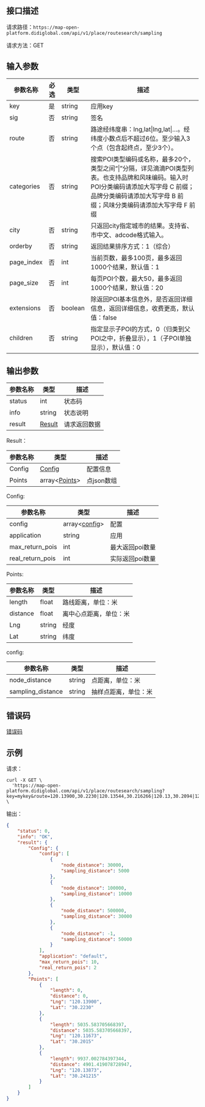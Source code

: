 ## 接口描述
请求路径：`https://map-open-platform.didiglobal.com/api/v1/place/routesearch/sampling`

请求方法：GET
## 输入参数
|参数名称 | 必选 | 类型 | 描述|
|--------|-----|-----|-----|
| key | 是 | string | 应用key |
| sig | 否 | string | 签名 |
| route | 否 | string | 路途经纬度串：lng,lat\|lng,lat\|…。经纬度小数点后不超过6位。至少输入3个点（包含起终点，至少3个）。 |
| categories | 否 | string | 搜索POI类型编码或名称，最多20个，类型之间“\|”分隔，详见滴滴POI类型列表。也支持品牌和风味编码。输入时POI分类编码请添加大写字母 C 前缀；品牌分类编码请添加大写字母 B 前缀；风味分类编码请添加大写字母 F 前缀 |
|city|否|string|只返回city指定城市的结果。支持省、市中文、adcode格式输入。|
| orderby | 否 | string | 返回结果排序方式：1（综合） |
|page_index|否|int|当前页数，最多100页，最多返回1000个结果，默认值：1|
|page_size|否|int|每页POI个数，最大50，最多返回1000个结果，默认值：20|
|extensions|否|boolean|除返回POI基本信息外，是否返回详细信息，返回详细信息，收费更高，默认值：false|
|children|否|string|指定显示子POI的方式，0（归类到父POI之中，折叠显示），1（子POI单独显示），默认值：0|

## 输出参数
|参数名称  | 类型 | 描述|
|--------|-----|-----|
|status | int  |状态码 |
|info|string|状态说明	|
|result | [Result](#Result)|请求返回数据 |

<span id="Result"></span>
Result：

|参数名称  | 类型 | 描述 |
|--------|-----|-----|
|Config | [Config](#Config) | 配置信息 |
|Points | array<[Points](#Points)> | 点json数组|

<span id="Config"></span>
Config:

|参数名称  | 类型 | 描述 |
|--------|-----|-----|
|config   | array<[config](#config)>  |配置|
|application   | string  |应用|
|max_return_pois | int  |最大返回poi数量|
|real_return_pois | int  |实际返回poi数量|

<span id="Points"></span>
Points:

|参数名称  | 类型 | 描述 |
|--------|-----|-----|
|length   | float |路线距离，单位：米|
|distance   | float  |离中心点距离，单位：米|
|Lng   | string  |经度|
|Lat   | string  |纬度|

<span id="config"></span>
config:

|参数名称  | 类型 | 描述 |
|--------|-----|-----|
|node_distance   | string |点距离，单位：米|
|sampling_distance   | string  |抽样点距离，单位：米|



## 错误码
[错误码](/static/docs-content/apimarket-docs/错误码.md#errorCode)

## 示例

请求：
``` shell
curl -X GET \
  'https://map-open-platform.didiglobal.com/api/v1/place/routesearch/sampling?key=mykey&route=120.13900,30.2230|120.13544,30.216266|120.13,30.2094|120.1383,30.202977|120.138,30.2015|120.11673,30.2015|120.13873,30.241215&categories=B%E7%BE%8E%E9%A3%9F' \
```
输出：
``` json
{
    "status": 0,
    "info": "OK",
    "result": {
        "Config": {
            "config": [
                {
                    "node_distance": 30000,
                    "sampling_distance": 5000
                },
                {
                    "node_distance": 100000,
                    "sampling_distance": 10000
                },
                {
                    "node_distance": 500000,
                    "sampling_distance": 30000
                },
                {
                    "node_distance": -1,
                    "sampling_distance": 50000
                }
            ],
            "application": "default",
            "max_return_pois": 10,
            "real_return_pois": 2
        },
        "Points": [
            {
                "length": 0,
                "distance": 0,
                "Lng": "120.13900",
                "Lat": "30.2230"
            },
            {
                "length": 5035.583705668397,
                "distance": 5035.583705668397,
                "Lng": "120.11673",
                "Lat": "30.2015"
            },
            {
                "length": 9937.002784397344,
                "distance": 4901.419078728947,
                "Lng": "120.13873",
                "Lat": "30.241215"
            }
        ]
    }
}
```
